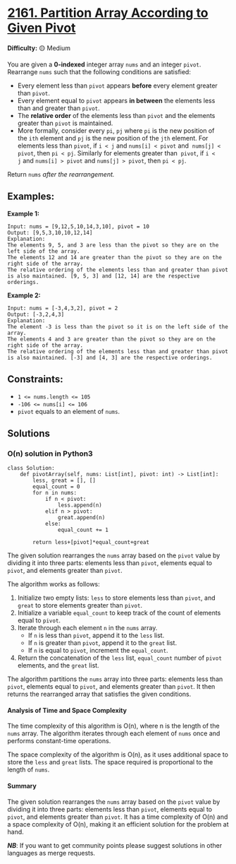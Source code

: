 # [2161. Partition Array According to Given Pivot](https://leetcode.com/problems/partition-array-according-to-given-pivot/description/)

**Difficulty:** :yellow_circle: Medium

You are given a **0-indexed** integer array `nums` and an integer `pivot`. 
Rearrange `nums` such that the following conditions are satisfied:

- Every element less than `pivot` appears **before** every element greater 
than `pivot`.
- Every element equal to `pivot` appears **in between** the elements less 
than and greater than `pivot`.
- The **relative order** of the elements less than `pivot` and the elements 
greater than `pivot` is maintained.
- More formally, consider every `pi`, `pj` where `pi` is the new position 
of the `ith` element and `pj` is the new position of the `jth` element. For 
elements less than `pivot`, if `i < j` and `nums[i] < pivot` and 
`nums[j] < pivot`, then `pi < pj`. Similarly for elements greater than 
`pivot`, if `i < j` and `nums[i] > pivot` and `nums[j] > pivot`, then `pi < pj`.

Return `nums` *after the rearrangement.*

## Examples:

**Example 1:**

```text
Input: nums = [9,12,5,10,14,3,10], pivot = 10
Output: [9,5,3,10,10,12,14]
Explanation: 
The elements 9, 5, and 3 are less than the pivot so they are on the left side of the array.
The elements 12 and 14 are greater than the pivot so they are on the right side of the array.
The relative ordering of the elements less than and greater than pivot is also maintained. [9, 5, 3] and [12, 14] are the respective orderings.

```

**Example 2:**

```text
Input: nums = [-3,4,3,2], pivot = 2
Output: [-3,2,4,3]
Explanation: 
The element -3 is less than the pivot so it is on the left side of the array.
The elements 4 and 3 are greater than the pivot so they are on the right side of the array.
The relative ordering of the elements less than and greater than pivot is also maintained. [-3] and [4, 3] are the respective orderings.

```

## Constraints:

- `1 <= nums.length <= 105`
- `-106 <= nums[i] <= 106`
- `pivot` equals to an element of `nums`.

## Solutions

### O(n) solution in Python3

```python3
class Solution:
    def pivotArray(self, nums: List[int], pivot: int) -> List[int]:
        less, great = [], []
        equal_count = 0
        for n in nums:
            if n < pivot:
                less.append(n)
            elif n > pivot:
                great.append(n)
            else:
                equal_count += 1

        return less+[pivot]*equal_count+great
```

The given solution rearranges the `nums` array based on the `pivot` value by dividing it into three parts: elements less than `pivot`, elements equal to `pivot`, and elements greater than `pivot`.

The algorithm works as follows:
1. Initialize two empty lists: `less` to store elements less than `pivot`, and `great` to store elements greater than `pivot`.
2. Initialize a variable `equal_count` to keep track of the count of elements equal to `pivot`.
3. Iterate through each element `n` in the `nums` array.
   - If `n` is less than `pivot`, append it to the `less` list.
   - If `n` is greater than `pivot`, append it to the `great` list.
   - If `n` is equal to `pivot`, increment the `equal_count`.
4. Return the concatenation of the `less` list, `equal_count` number of `pivot` elements, and the `great` list.

The algorithm partitions the `nums` array into three parts: elements less than `pivot`, elements equal to `pivot`, and elements greater than `pivot`. It then returns the rearranged array that satisfies the given conditions.

#### Analysis of Time and Space Complexity

The time complexity of this algorithm is O(n), where n is the length of the `nums` array. The algorithm iterates through each element of `nums` once and performs constant-time operations.

The space complexity of the algorithm is O(n), as it uses additional space to store the `less` and `great` lists. The space required is proportional to the length of `nums`.

#### Summary

The given solution rearranges the `nums` array based on the `pivot` value by dividing it into three parts: elements less than `pivot`, elements equal to `pivot`, and elements greater than `pivot`. It has a time complexity of O(n) and a space complexity of O(n), making it an efficient solution for the problem at hand.

***NB***: If you want to get community points please suggest solutions in other languages as merge requests.
